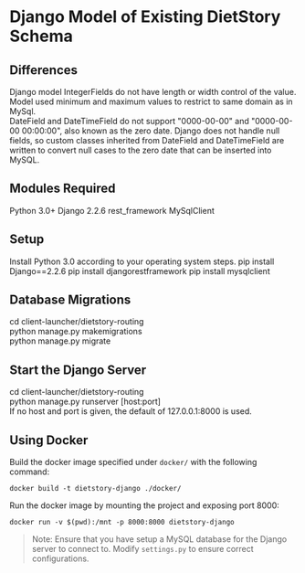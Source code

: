 # Django Model of Existing DietStory Schema  

## Differences    
Django model IntegerFields do not have length or width control of the value. Model used minimum and maximum values to restrict to same domain as in MySql.  
DateField and DateTimeField do not support "0000-00-00" and "0000-00-00 00:00:00", also known as the zero date. Django does not handle null fields, so custom classes inherited from DateField and DateTimeField are written to convert null cases to the zero date that can be inserted into MySQL.  


## Modules Required    
Python 3.0+
Django 2.2.6
rest_framework
MySqlClient

## Setup    
Install Python 3.0 according to your operating system steps.
pip install Django==2.2.6
pip install djangorestframework
pip install mysqlclient

## Database Migrations    
cd client-launcher/dietstory-routing  
python manage.py makemigrations  
python manage.py migrate  

## Start the Django Server    
cd client-launcher/dietstory-routing  
python manage.py runserver [host:port]  
If no host and port is given, the default of 127.0.0.1:8000 is used. 

## Using Docker
Build the docker image specified under `docker/` with the following command:
```
docker build -t dietstory-django ./docker/
```

Run the docker image by mounting the project and exposing port 8000:
```
docker run -v $(pwd):/mnt -p 8000:8000 dietstory-django
```
> Note: Ensure that you have setup a MySQL database for the Django server to connect to. Modify `settings.py` to ensure correct configurations.



